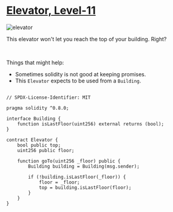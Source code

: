 # [Elevator, Level-11](https://ethernaut.openzeppelin.com/level/0x6DcE47e94Fa22F8E2d8A7FDf538602B1F86aBFd2)

![elevator](https://ethernaut.openzeppelin.com/imgs/BigLevel11.svg)

This elevator won't let you reach the top of your building. Right?

<br>

Things that might help:
- Sometimes solidity is not good at keeping promises.
- This `Elevator` expects to be used from a `Building`.

##

```solidity
// SPDX-License-Identifier: MIT

pragma solidity ^0.8.0;

interface Building {
    function isLastFloor(uint256) external returns (bool);
}

contract Elevator {
    bool public top;
    uint256 public floor;

    function goTo(uint256 _floor) public {
        Building building = Building(msg.sender);

        if (!building.isLastFloor(_floor)) {
            floor = _floor;
            top = building.isLastFloor(floor);
        }
    }
}
```
